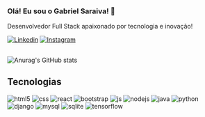 
### Olá! Eu sou o Gabriel Saraiva! 👋

Desenvolvedor Full Stack apaixonado por tecnologia e inovação!

[![Linkedin](https://img.shields.io/badge/LinkedIn-0077B5?style=for-the-badge&logo=linkedin&logoColor=white)](https://www.linkedin.com/in/gabriel-saraiva-dev/)
[![Instagram](https://img.shields.io/badge/Instagram-E4405F?style=for-the-badge&logo=instagram&logoColor=white)](https://www.instagram.com/_gabszin/)

##

![Anurag's GitHub stats](https://github-readme-stats.vercel.app/api?username=gabszin&show_icons=true&theme=radical)

## Tecnologias
<div style="display: inline_block">
    <img aline=center alt=html5 src="https://img.shields.io/badge/HTML5-E34F26?style=for-the-badge&logo=html5&logoColor=white">
    <img aline=center alt=css src="https://img.shields.io/badge/CSS3-1572B6?style=for-the-badge&logo=css3&logoColor=white">
    <img aline=center alt=react src="https://img.shields.io/badge/React-20232A?style=for-the-badge&logo=react&logoColor=61DAFB">
    <img aline=center alt=bootstrap src="https://img.shields.io/badge/Bootstrap-563D7C?style=for-the-badge&logo=bootstrap&logoColor=white">
    <img aline=center alt=js src="https://img.shields.io/badge/JavaScript-F7DF1E?style=for-the-badge&logo=javascript&logoColor=black">
    <img aline=center alt=nodejs src="https://img.shields.io/badge/Node.js-43853D?style=for-the-badge&logo=node.js&logoColor=white">
    <img aline=center alt=java src="https://img.shields.io/badge/Java-ED8B00?style=for-the-badge&logo=openjdk&logoColor=white">
    <img aline=center alt=python src="https://img.shields.io/badge/Python-3776AB?style=for-the-badge&logo=python&logoColor=white">
    <img aline=center alt=django src="https://img.shields.io/badge/Django-092E20?style=for-the-badge&logo=django&logoColor=white">
    <img aline=center alt=mysql src="https://img.shields.io/badge/MySQL-00000F?style=for-the-badge&logo=mysql&logoColor=white">
    <img aline=center alt=sqlite src="https://img.shields.io/badge/SQLite-07405E?style=for-the-badge&logo=sqlite&logoColor=white">
    <img aline=center alt=tensorflow src="https://img.shields.io/badge/TensorFlow-FF6F00?style=for-the-badge&logo=tensorflow&logoColor=white">
</div><br/>
